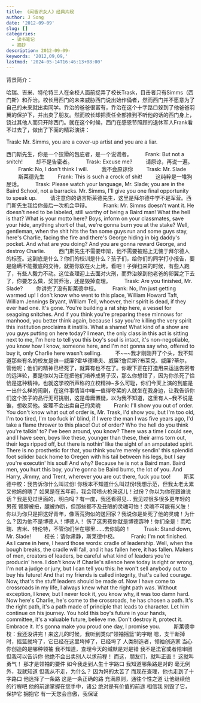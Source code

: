 ```yaml
---
title: 《闻香识女人》经典片段
author: J Song
date: '2012-09-09'
slug: []
categories:
  - 读书笔记
  - 摘抄
description: 2012-09-09-
keywords: '2012,09,09,'
lastmod: '2024-05-14T16:46:13+08:00'
---
```


背景简介：      

哈瑞、吉米、特伦特三人在全校人面前捉弄了校长Trask，目击者只有Simms（西门斯）和乔治。校长用西门的未来威胁西门说出始作俑者，然而西门并不愿意为了自己的未来就出卖同学。乔治的爸爸很富有，乔治在这个十字路口躲到了他爸爸羽翼的保护下，并出卖了朋友。然而校长却把责任全部推到不听他的话的西门身上，饶过其他人而只开除西门。就在这个时候，西门在感恩节照顾的退休军人Frank看不过去了，做出了下面的精彩演讲：
 
 
 
Trask: Mr. Simms, you are a cover-up artist and you are a liar.
 
西门斯先生，你是一个狡猾的包庇者，是一个说谎者。
　　
Frank: But not a snitch!
　　
却不是告密者。
　　
Trask: Excuse me?
　　
请原谅，再说一遍。
　　
Frank: No, I don't think I will.
　　
我不会原谅你
　　
Trask: Mr. Slade
　　
斯莱德先生
　　
Frank: This is such a crock of shit!
　　
这纯粹是一堆狗屁话。
　　
Trask: Please watch your language, Mr. Slade; you are in the Baird School, not a barracks. Mr. Simms, I'll give you one final opportunity to speak up.
　　
请注意你的语言斯莱德先生，这里是拜尔德中学不是军营。西门斯先生我给你最后一次机会申辩。
　　
Frank: Mr. Simms doesn't want it. He doesn't need to be labeled, still worthy of being a Baird man! What the hell is that? What is your motto here? Boys, inform on your classmates, save your hide, anything short of that, we're gonna burn you at the stake? Well, gentleman, when the shit hits the fan some guys run and some guys stay, here's Charlie, facing the fire and there's George hiding in big daddy's pocket. And what are you doing? And you are gonna reward George, and destroy Charlie.
　　
西门斯先生不需要申辩，他不需要被贴上无愧于拜尔德人的标签。这到底是什么？你们的校训是什么？孩子们，给你们的同学打小报告，要是隐瞒不能撒底的交待，就把你放在火上烤。看吧！子弹扫来的时候，有些人跑了，有些人毅力不动。这位查理迎上去面对火刑，而乔治躲到他老爸的卵翼之下去了，你要怎么做，奖赏乔治，还是毁掉查理。
　　
Trask: Are you finished, Mr. Slade?
　　
你讲完了没有斯莱德中校。
　　
Frank: No, I'm just getting warmed up! I don't know who went to this place, William Howard Taft, William Jennings Bryant, William Tell, whoever, their spirit is dead, if they ever had one. It's gone. You're building a rat ship here, a vessel for seagoing snitches. And if you think you're preparing these minnows for manhood, you better think again, because I say you're killing the very spirit this institution proclaims it instills. What a shame! What kind of a show are you guys putting on here today? I mean, the only class in this act is sitting next to me, I'm here to tell you this boy's soul is intact, it's non-negotiable, you know how I know, someone here, and I'm not gonna say who, offered to buy it, only Charlie here wasn't selling.
　　
不~~~我才刚刚开了个头，我不知道那些有名的校友是谁—威廉?霍华德塔夫、威廉?詹尼斯?布莱克、威廉?蒂尔，管他呢；他们的精神已经死了，就算有也不在了。你眼下正在打造用来运送告密者的远洋轮，要是你以为正在把他们培养成男子汉，那么你想错了，因为你杀死了恰恰是这种精神，也就这学校所声称的立校精神~多么可耻，你们今天上演的到底是一出什么样的闹剧，在这件事情当中唯一值得夸奖的人就坐在我身边，让我告诉你们这个孩子的品行无可挑剔，这是毋庸置疑，以为我不知道，这里有人~我不说是谁，想收买他。查理不会出卖自己的灵魂
　　
Frank: I'll show you out of order. You don't know what out of order is, Mr. Trask, I'd show you, but I'm too old, I'm too tired, I'm too fuck in' blind, if I were the man I was five years ago, I'd take a flame thrower to this place! Out of order? Who the hell do you think you're talkin' to? I've been around, you know? There was a time I could see, and I have seen, boys like these, younger than these, their arms torn out, their legs ripped off, but there is nothin' like the sight of an amputated spirit. There is no prosthetic for that, you think you're merely sendin' this splendid foot solider back home to Oregen with his tail between his legs, but I say you're executin' his soul! And why? Because he is not a Baird man. Baird men, you hurt this boy, you're gonna be Baird bums, the lot of you. And Harry, Jimmy, and Trent, wherever you are out there, fuck you too!
　　
斯莱德中校：我告诉你什么叫过份! 你根本不知道什么叫过份!我想示范，但我太老太累又他妈的瞎了 如果是在五年前，我会带喷火枪来这儿！过份？你以为你在跟谁说话？我是见过世面的，明白吗？有一度，我还看得见… 我见过很多很多更年轻的男孩 臂膀被扭，腿被炸断，但那些都不及丑陋的灵魂可怕！灵魂不可能有义肢！你以为你只是把这好青年，像落荒狗似的送回家？我说你是处死了他的灵魂！为什么？因为他不是博德人！博德人！ 伤了这男孩你就是博德孬种！你们全是！而哈瑞、吉米、特伦特，不管你们坐在哪里……去你妈的！
　　
Trask: Stand down, Mr. Slade!
　　
校长：请你肃静，斯莱德中校。
　　
Frank: I'm not finished. As I came in here, I heard those words: cradle of leadership. Well, when the bough breaks, the cradle will fall, and it has fallen here, it has fallen. Makers of men, creators of leaders, be careful what kind of leaders you're producin' here. I don't know if Charlie's silence here today is right or wrong, I'm not a judge or jury, but I can tell you this: he won't sell anybody out to buy his future! And that my friends is called integrity, that's called courage. Now, that's the stuff leaders should be made of. Now I have come to crossroads in my life, I always knew what the right path was. Without exception, I knew, but I never took it, you know why, it was too damn hard. Now here's Charlie, he's come to the crossroads, he has chosen a path. It's the right path, it's a path made of principle that leads to character. Let him continue on his journey. You hold this boy's future in your hands, committee, it's a valuable future, believe me. Don't destroy it, protect it. Embrace it. It's gonna make you proud one day, I promise you.
　　
斯莱德中校：我还没讲完！来这儿的时候，我听到类似“领袖摇篮”的字眼 嗯，支干断掉时，摇篮就垮了，它已经在这里垮掉了，已经垮了 人类制造者，领袖创造家 当心你创造的是哪种领袖 我不知道，查理今天的缄默是对是错 我不是法官或者陪审团 但我可以告诉你 他绝不会出卖别人以求前程！ 而这，朋友们，就叫正直！ 这就叫勇气！ 那才是领袖的要件 如今我走到人生十字路口 我知道哪条路是对的 毫无例外，我就知道 但我从不走，为什么？ 因为妈的太苦了 而现在查理，他也走到了十字路口 他选择了一条路 这是一条正确的路 充满原则，通往个性之道 让他继续他的行程吧 他的前途掌握在您手中，诸公 绝对是有价值的前途 相信我 别毁了它，保护它 拥抱它 有一天您会自傲，我保证